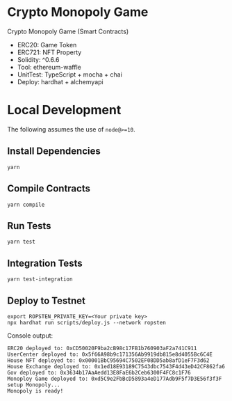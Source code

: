 # Crypto Monopoly Game
Crypto Monopoly Game (Smart Contracts)
- ERC20:     Game Token
- ERC721:    NFT Property
- Solidity:  ^0.6.6
- Tool:      ethereum-waffle
- UnitTest:  TypeScript + mocha + chai
- Deploy:    hardhat + alchemyapi

# Local Development

The following assumes the use of `node@>=10`.

## Install Dependencies

`yarn`

## Compile Contracts

`yarn compile`

## Run Tests

`yarn test`


## Integration Tests

`yarn test-integration`

## Deploy to Testnet

```
export ROPSTEN_PRIVATE_KEY=<Your private key>
npx hardhat run scripts/deploy.js --network ropsten
```

Console output:
```
ERC20 deployed to: 0xCD50020F9ba2cB98c17FB1b760903aF2a741C911
UserCenter deployed to: 0x5f66A98b9c171356Ab9919db815e8d4055Bc6C4E
House NFT deployed to: 0x00001BbC95694C7502EF08DD5ab8afD1eF7F3d62
House Exchange deployed to: 0x1ed18E93189C7543dbc7543F4d43eD42CF862fa6
Gov deployed to: 0x3634b17AaAedd13E8FaE6b2Ceb6300F4FC8c1F76
Monoploy Game deployed to: 0xd5C9e2FbBcD5893a4eD177Adb9F5f7D3E56f3f3F
setup Monopoly...
Monopoly is ready!
```